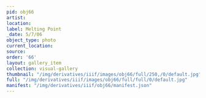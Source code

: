 ```yaml
---
pid: obj66
artist: 
location: 
label: Melting Point
_date: 5/7/06
object_type: photo
current_location: 
source: 
order: '66'
layout: gallery_item
collection: visual-gallery
thumbnail: "/img/derivatives/iiif/images/obj66/full/250,/0/default.jpg"
full: "/img/derivatives/iiif/images/obj66/full/full/0/default.jpg"
manifest: "/img/derivatives/iiif/obj66/manifest.json"
---
```

